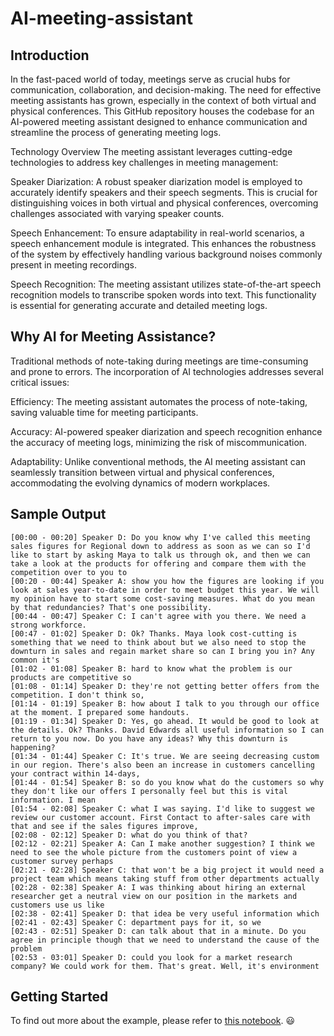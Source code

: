 # AI-meeting-assistant

## Introduction
In the fast-paced world of today, meetings serve as crucial hubs for communication, collaboration, and decision-making. The need for effective meeting assistants has grown, especially in the context of both virtual and physical conferences. This GitHub repository houses the codebase for an AI-powered meeting assistant designed to enhance communication and streamline the process of generating meeting logs.

Technology Overview
The meeting assistant leverages cutting-edge technologies to address key challenges in meeting management:

Speaker Diarization: A robust speaker diarization model is employed to accurately identify speakers and their speech segments. This is crucial for distinguishing voices in both virtual and physical conferences, overcoming challenges associated with varying speaker counts.

Speech Enhancement: To ensure adaptability in real-world scenarios, a speech enhancement module is integrated. This enhances the robustness of the system by effectively handling various background noises commonly present in meeting recordings.

Speech Recognition: The meeting assistant utilizes state-of-the-art speech recognition models to transcribe spoken words into text. This functionality is essential for generating accurate and detailed meeting logs.

## Why AI for Meeting Assistance?
Traditional methods of note-taking during meetings are time-consuming and prone to errors. The incorporation of AI technologies addresses several critical issues:

Efficiency: The meeting assistant automates the process of note-taking, saving valuable time for meeting participants.

Accuracy: AI-powered speaker diarization and speech recognition enhance the accuracy of meeting logs, minimizing the risk of miscommunication.

Adaptability: Unlike conventional methods, the AI meeting assistant can seamlessly transition between virtual and physical conferences, accommodating the evolving dynamics of modern workplaces.

## Sample Output
```plaintext
[00:00 - 00:20] Speaker D: Do you know why I've called this meeting sales figures for Regional down to address as soon as we can so I'd like to start by asking Maya to talk us through ok, and then we can take a look at the products for offering and compare them with the competition over to you to
[00:20 - 00:44] Speaker A: show you how the figures are looking if you look at sales year-to-date in order to meet budget this year. We will my opinion have to start some cost-saving measures. What do you mean by that redundancies? That's one possibility.
[00:44 - 00:47] Speaker C: I can't agree with you there. We need a strong workforce.
[00:47 - 01:02] Speaker D: Ok? Thanks. Maya look cost-cutting is something that we need to think about but we also need to stop the downturn in sales and regain market share so can I bring you in? Any common it's
[01:02 - 01:08] Speaker B: hard to know what the problem is our products are competitive so
[01:08 - 01:14] Speaker D: they're not getting better offers from the competition. I don't think so,
[01:14 - 01:19] Speaker B: how about I talk to you through our office at the moment. I prepared some handouts.
[01:19 - 01:34] Speaker D: Yes, go ahead. It would be good to look at the details. Ok? Thanks. David Edwards all useful information so I can return to you now. Do you have any ideas? Why this downturn is happening?
[01:34 - 01:44] Speaker C: It's true. We are seeing decreasing custom in our region. There's also been an increase in customers cancelling your contract within 14-days,
[01:44 - 01:54] Speaker B: so do you know what do the customers so why they don't like our offers I personally feel but this is vital information. I mean
[01:54 - 02:08] Speaker C: what I was saying. I'd like to suggest we review our customer account. First Contact to after-sales care with that and see if the sales figures improve,
[02:08 - 02:12] Speaker D: what do you think of that?
[02:12 - 02:21] Speaker A: Can I make another suggestion? I think we need to see the whole picture from the customers point of view a customer survey perhaps
[02:21 - 02:28] Speaker C: that won't be a big project it would need a project team which means taking stuff from other departments actually
[02:28 - 02:38] Speaker A: I was thinking about hiring an external researcher get a neutral view on our position in the markets and customers use us like
[02:38 - 02:41] Speaker D: that idea be very useful information which
[02:41 - 02:43] Speaker C: department pays for it, so we
[02:43 - 02:51] Speaker D: can talk about that in a minute. Do you agree in principle though that we need to understand the cause of the problem
[02:53 - 03:01] Speaker D: could you look for a market research company? We could work for them. That's great. Well, it's environment
```
## Getting Started
To find out more about the example, please refer to [this notebook](https://github.com/yylam-ai/AI-meeting-assistant/blob/main/example/example.ipynb). 😃
